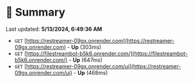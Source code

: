 # 📖 Summary
Last updated: **5/13/2024, 6:49:36 AM**

- `GET` [https://restreamer-09gx.onrender.com](https://restreamer-09gx.onrender.com) - **Up** (303ms)
- `GET` [https://filestreambot-b5k6.onrender.com/](https://filestreambot-b5k6.onrender.com/) - **Up** (647ms)
- `GET` [https://restreamer-09gx.onrender.com/ui](https://restreamer-09gx.onrender.com/ui) - **Up** (468ms)
